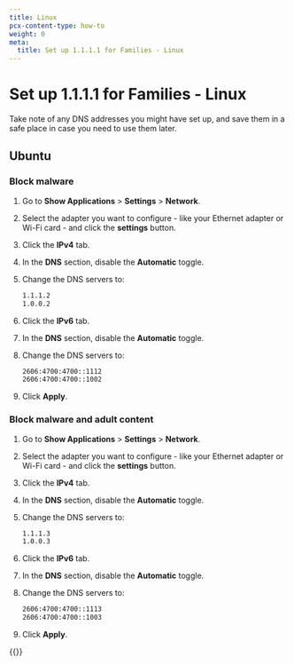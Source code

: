 ```yaml
---
title: Linux
pcx-content-type: how-to
weight: 0
meta:
  title: Set up 1.1.1.1 for Families - Linux
---
```


# Set up 1.1.1.1 for Families - Linux

Take note of any DNS addresses you might have set up, and save them in a safe place in case you need to use them later.

## Ubuntu

### Block malware

1.  Go to **Show Applications** > **Settings** > **Network**.

2.  Select the adapter you want to configure - like your Ethernet adapter or Wi-Fi card - and click the **settings** button.

3.  Click the **IPv4** tab.

4.  In the **DNS** section, disable the **Automatic** toggle.

5.  Change the DNS servers to:

    ```txt
    1.1.1.2
    1.0.0.2
    ```

6.  Click the **IPv6** tab.

7.  In the **DNS** section, disable the **Automatic** toggle.

8.  Change the DNS servers to:

    ```txt
    2606:4700:4700::1112
    2606:4700:4700::1002
    ```

9.  Click **Apply**.

### Block malware and adult content

1.  Go to **Show Applications** > **Settings** > **Network**.

2.  Select the adapter you want to configure - like your Ethernet adapter or Wi-Fi card - and click the **settings** button.

3.  Click the **IPv4** tab.

4.  In the **DNS** section, disable the **Automatic** toggle.

5.  Change the DNS servers to:

    ```txt
    1.1.1.3
    1.0.0.3
    ```

6.  Click the **IPv6** tab.

7.  In the **DNS** section, disable the **Automatic** toggle.

8.  Change the DNS servers to:

    ```txt
    2606:4700:4700::1113
    2606:4700:4700::1003
    ```

9.  Click **Apply**.

{{<render file="_captive-portals.md">}}
